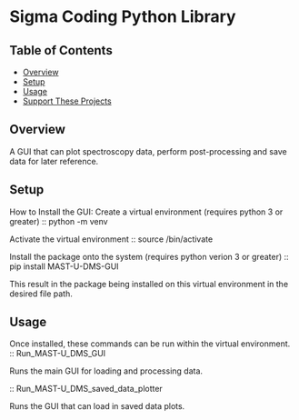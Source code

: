 # Sigma Coding Python Library

## Table of Contents

- [Overview](#overview)
- [Setup](#setup)
- [Usage](#usage)
- [Support These Projects](#support-these-projects)

## Overview
A GUI that can plot spectroscopy data, perform post-processing and save data for later reference. 
## Setup
How to Install the GUI:
Create a virtual environment (requires python 3 or greater)
::
	python -m venv <desired file path here>

Activate the virtual environment
::
	source <desired file path here>/bin/activate

Install the package onto the system (requires python verion 3 or greater)
::
	pip install MAST-U-DMS-GUI


This result in the package being installed on this virtual environment in the desired file path.

## Usage
Once installed, these commands can be run within the virtual environment.
::
	Run_MAST-U_DMS_GUI

Runs the main GUI for loading and processing data.

::
	Run_MAST-U_DMS_saved_data_plotter

Runs the GUI that can load in saved data plots.

